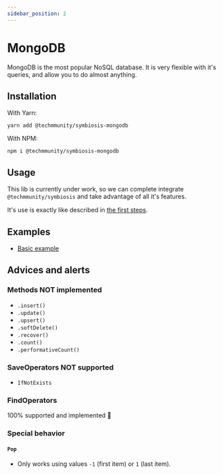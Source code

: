```yaml
---
sidebar_position: 2
---
```


# MongoDB

MongoDB is the most popular NoSQL database. It is very flexible with it's queries, and allow you to do almost anything.

## Installation

With Yarn:

```
yarn add @techmmunity/symbiosis-mongodb
```

With NPM:

```
npm i @techmmunity/symbiosis-mongodb
```

## Usage

This lib is currently under work, so we can complete integrate `@techmmunity/symbiosis` and take advantage of all it's features.

It's use is exactly like described in [the first steps](../overview/first-steps).

## Examples

- [Basic example](https://github.com/techmmunity-education/symbiosis-mongodb-example)

## Advices and alerts

### Methods NOT implemented

- `.insert()`
- `.update()`
- `.upsert()`
- `.softDelete()`
- `.recover()`
- `.count()`
- `.performativeCount()`

### SaveOperators NOT supported

- `IfNotExists`

### FindOperators

100% supported and implemented 🤩

### Special behavior

#### `Pop`

- Only works using values `-1` (first item) or `1` (last item).
